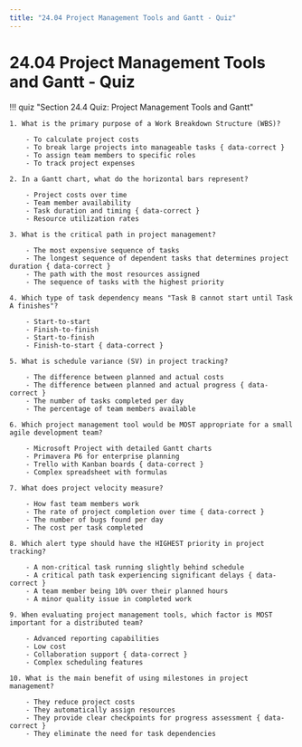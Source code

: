```yaml
---
title: "24.04 Project Management Tools and Gantt - Quiz"
---
```


# 24.04 Project Management Tools and Gantt - Quiz

!!! quiz "Section 24.4 Quiz: Project Management Tools and Gantt"

    1. What is the primary purpose of a Work Breakdown Structure (WBS)?

        - To calculate project costs
        - To break large projects into manageable tasks { data-correct }
        - To assign team members to specific roles
        - To track project expenses

    2. In a Gantt chart, what do the horizontal bars represent?

        - Project costs over time
        - Team member availability
        - Task duration and timing { data-correct }
        - Resource utilization rates

    3. What is the critical path in project management?

        - The most expensive sequence of tasks
        - The longest sequence of dependent tasks that determines project duration { data-correct }
        - The path with the most resources assigned
        - The sequence of tasks with the highest priority

    4. Which type of task dependency means "Task B cannot start until Task A finishes"?

        - Start-to-start
        - Finish-to-finish
        - Start-to-finish
        - Finish-to-start { data-correct }

    5. What is schedule variance (SV) in project tracking?

        - The difference between planned and actual costs
        - The difference between planned and actual progress { data-correct }
        - The number of tasks completed per day
        - The percentage of team members available

    6. Which project management tool would be MOST appropriate for a small agile development team?

        - Microsoft Project with detailed Gantt charts
        - Primavera P6 for enterprise planning
        - Trello with Kanban boards { data-correct }
        - Complex spreadsheet with formulas

    7. What does project velocity measure?

        - How fast team members work
        - The rate of project completion over time { data-correct }
        - The number of bugs found per day
        - The cost per task completed

    8. Which alert type should have the HIGHEST priority in project tracking?

        - A non-critical task running slightly behind schedule
        - A critical path task experiencing significant delays { data-correct }
        - A team member being 10% over their planned hours
        - A minor quality issue in completed work

    9. When evaluating project management tools, which factor is MOST important for a distributed team?

        - Advanced reporting capabilities
        - Low cost
        - Collaboration support { data-correct }
        - Complex scheduling features

    10. What is the main benefit of using milestones in project management?

        - They reduce project costs
        - They automatically assign resources
        - They provide clear checkpoints for progress assessment { data-correct }
        - They eliminate the need for task dependencies
